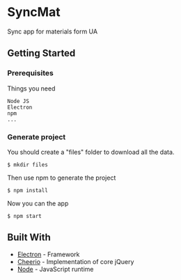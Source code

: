 # SyncMat
Sync app for materials form UA

## Getting Started

### Prerequisites

Things you need

```
Node JS
Electron
npm
...
```

### Generate project

You should create a "files" folder to download all the data.

```
$ mkdir files
```
Then use npm to generate the project
```
$ npm install
```

Now you can the app
```
$ npm start
```

## Built With
* [Electron](https://electronjs.org/) - Framework
* [Cheerio](https://github.com/cheeriojs/cheerio) -  Implementation of core jQuery
* [Node](https://nodejs.org/en/) - JavaScript runtime 

